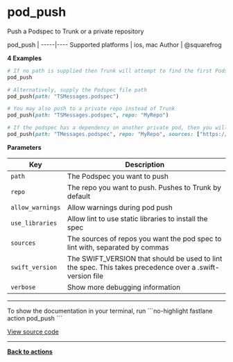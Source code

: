 # pod_push


Push a Podspec to Trunk or a private repository







pod_push |
-----|----
Supported platforms | ios, mac
Author | @squarefrog



**4 Examples**

```ruby
# If no path is supplied then Trunk will attempt to find the first Podspec in the current directory.
pod_push
```

```ruby
# Alternatively, supply the Podspec file path
pod_push(path: "TSMessages.podspec")
```

```ruby
# You may also push to a private repo instead of Trunk
pod_push(path: "TSMessages.podspec", repo: "MyRepo")
```

```ruby
# If the podspec has a dependency on another private pod, then you will have to supply the sources you want the podspec to lint with for pod_push to succeed. Read more here - https://github.com/CocoaPods/CocoaPods/issues/2543.
pod_push(path: "TMessages.podspec", repo: "MyRepo", sources: ["https://github.com/username/Specs", "https://github.com/CocoaPods/Specs"])
```





**Parameters**

Key | Description
----|------------
  `path` | The Podspec you want to push
  `repo` | The repo you want to push. Pushes to Trunk by default
  `allow_warnings` | Allow warnings during pod push
  `use_libraries` | Allow lint to use static libraries to install the spec
  `sources` | The sources of repos you want the pod spec to lint with, separated by commas
  `swift_version` | The SWIFT_VERSION that should be used to lint the spec. This takes precedence over a .swift-version file
  `verbose` | Show more debugging information




<hr />
To show the documentation in your terminal, run
```no-highlight
fastlane action pod_push
```

<a href="https://github.com/fastlane/fastlane/blob/master/fastlane/lib/fastlane/actions/pod_push.rb" target="_blank">View source code</a>

<hr />

<a href="/actions"><b>Back to actions</b></a>
